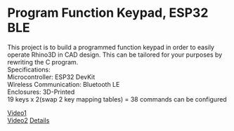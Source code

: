 # Program Function Keypad, ESP32 BLE 
This project is to build a programmed function keypad in order to easily operate Rhino3D in CAD design. This can be tailored for your purposes by rewriting the C program.  
Specifications:  
Microcontroller: ESP32 DevKit  
Wireless Communication: Bluetooth LE  
Enclosures: 3D-Printed  
19 keys x 2(swap 2 key mapping tables) = 38 commands can be configured  

[Video1](https://vimeo.com/284675629)  
[Video2](https://vimeo.com/283292600)
[Details](https://fabble.cc/bittercrow/bluetoothxlexprogramxfunctionxkeypad)
